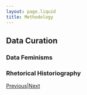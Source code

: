 ```yaml
---
layout: page.liquid
title: Methodology
---
```

## Data Curation
### Data Feminisms
### Rhetorical Historiography

<div class="inline_nav">
<p><a href="/methods/">Previous</a>|<a href="/results/">Next</a></p></div>
